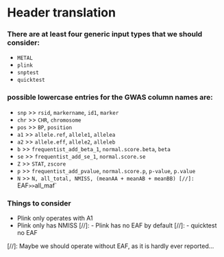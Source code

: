 #  Header translation

### There are at least four generic input types that we should consider:
- `METAL` 
- `plink`
- `snptest`
- `quicktest`

### possible **lowercase** entries for the GWAS column names are:
- `snp` >> `rsid`, `markername`, `id1`, `marker`
- `chr` >> `CHR`, `chromosome`
- `pos` >> `BP`, `position`
- `a1` >> `allele.ref`, `allele1`, `allelea`
- `a2` >> `allele.eff`, `allele2`, `alleleb`
- `b` >> `frequentist_add_beta_1`, `normal.score.beta`, `beta`
- `se` >> `frequentist_add_se_1`, `normal.score.se`
- `Z` >> `STAT`, `zscore`
- `p` >> `frequentist_add_pvalue`, `normal.score.p`, `p-value`, `p.value`
- `N` >> `N, all_total, NMISS, (meanAA + meanAB + meanBB)
[//]: `EAF` >> `all_maf`

### Things to consider
- Plink only operates with A1
- Plink only has NMISS
[//]: - Plink has no EAF by default
[//]: - quicktest no EAF

[//]: Maybe we should operate without EAF, as it is hardly ever reported...

